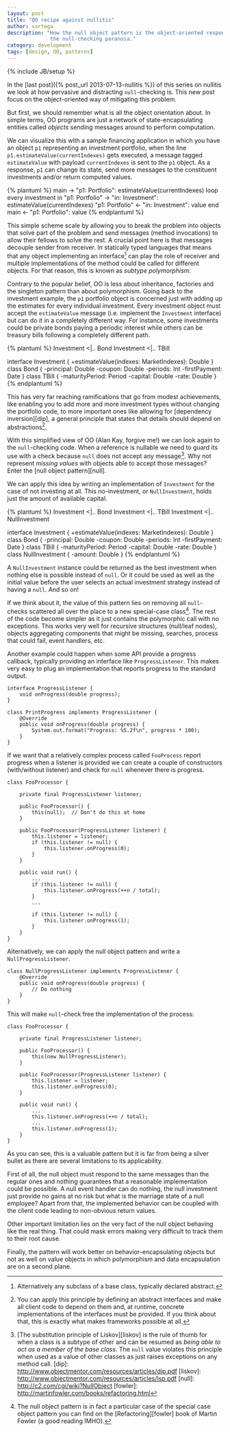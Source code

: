 ```yaml
---
layout: post
title: "OO recipe against nullitis"
author: sortega
description: "How the null object pattern is the object-oriented response to
              the null-checking paranoia."
category: development
tags: [design, OO, patterns]
---
```

{% include JB/setup %}

In the [last post]({% post_url 2013-07-13-nullitis %}) of this series on
nullitis we look at how pervasive and distracting `null`-checking is.
This new post focus on the object-oriented way of mitigating this problem.

But first, we should remember what is all the object orientation about.
In simple terms, OO programs are just a network of state-encapsulating
entities called *objects* sending messages around to perform computation.

We can visualize this with a sample financing application in which you have an
object `p1` representing an investment portfolio, when the line
`p1.estimateValue(currentIndexes)` gets executed, a message tagged
`estimateValue` with payload `currentIndexes` is sent to the `p1` object.  As
a response, `p1` can change its state, send more messages to the constituent
investments and/or return computed values.

{% plantuml %}
main -> "p1: Portfolio": estimateValue(currentIndexes)
loop every investment in
    "p1: Portfolio" -> "in: Investment": estimateValue(currentIndexes)
    "p1: Portfolio" <- "in: Investment": value
end
main <- "p1: Portfolio": value
{% endplantuml %}

This simple scheme scale by allowing you to break the problem into objects
that solve part of the problem and send messages (method invocations) to allow
their fellows to solve the rest.   A crucial point here is that messages
decouple sender from receiver.  In statically typed languages that means that
any object implementing an interface[^derived] can play the role of receiver
and multiple implementations of the method could be called for different
objects.  For that reason, this is known as *subtype polymorphism*.

Contrary to the popular belief, OO is less about inheritance, factories and
the singleton pattern than about polymorphism.  Going back to the investment
example, the `p1` portfolio object is concerned just with adding up the
estimates for every individual investment.  Every investment object must
accept the `estimateValue` message (i.e. implement the `Investment`
interface) but can do it in a completely different way. For instance, some
investments could be private bonds paying a periodic interest while others
can be treasury bills following a completely different path.

{% plantuml %}
Investment <|.. Bond
Investment <|.. TBill

interface Investment {
    +estimateValue(indexes: MarketIndexes): Double
}
class Bond {
    -principal: Double
    -coupon: Double
    -periods: Int
    -firstPayment: Date
}
class TBill {
    -maturityPeriod: Period
    -capital: Double
    -rate: Double
}
{% endplantuml %}

This has very far reaching ramifications that go from modest achievements,
like  enabling you to add more and more investment types without changing the
portfolio code, to more important ones like allowing for
[dependency inversion][dip], a general principle that states that details
should depend on abstractions[^dip].

With this simplified view of OO (Alan Kay, forgive me!) we can look again to
the `null`-checking code.  When a reference is nullable we need to guard its
use with a check because `null` does not accept any message[^liskov].  Why not
represent *missing values* with objects able to accept those messages? Enter
the [null object pattern][null].

We can apply this idea by writing an implementation of `Investment` for the
case of not investing at all. This no-investment, or `NullInvestment`, holds
just the amount of available capital.

{% plantuml %}
Investment <|.. Bond
Investment <|.. TBill
Investment <|.. NullInvestment

interface Investment {
    +estimateValue(indexes: MarketIndexes): Double
}
class Bond {
    -principal: Double
    -coupon: Double
    -periods: Int
    -firstPayment: Date
}
class TBill {
    -maturityPeriod: Period
    -capital: Double
    -rate: Double
}
class NullInvestment {
    -amount: Double
}
{% endplantuml %}

A `NullInvestment` instance could be returned as the best investment when
nothing else is possible instead of `null`. Or it could be used as well as
the initial value before the user selects an actual investment strategy
instead of having a `null`. And so on!

If we think about it, the value of this pattern lies on removing all
`null`-checks scattered all over the place to a new special-case
class[^fowler].  The rest of the code become simpler as it just contains the
polymorphic call with no exceptions. This works very well for recursive
structures (null/leaf nodes), objects aggregating components that might be
missing, searches, process that could fail, event handlers, etc.

Another example could happen when some API provide a progress callback,
typically providing an interface like `ProgressListener`.  This makes very
easy to plug an implementation that reports progress to the standard output.

    interface ProgressListener {
        void onProgress(double progress);
    }

    class PrintProgress implements ProgressListener {
        @Override
        public void onProgress(double progress) {
            System.out.format("Progress: %5.2f\n", progress * 100);
        }
    }

If we want that a relatively complex process called `FooProcess` report
progress when a listener is provided we can create a couple of constructors
(with/without listener) and check for `null` whenever there is progress.

    class FooProcessor {

        private final ProgressListener listener;

        public FooProcessor() {
            this(null);  // Don't do this at home
        }

        public FooProcessor(ProgressListener listener) {
            this.listener = listener;
            if (this.listener != null) {
                this.listener.onProgress(0);
            }
        }

        public void run() {
            ...
            if (this.listener != null) {
                this.listener.onProgress(++n / total);
            }
            ...

            if (this.listener != null) {
                this.listener.onProgress(1);
            }
        }
    }

Alternatively, we can apply the null object pattern and write a
`NullProgressListener`.

    class NullProgressListener implements ProgressListener {
        @Override
        public void onProgress(double progress) {
            // Do nothing
        }
    }


This will make `null`-check free the implementation of the process:

    class FooProcessor {

        private final ProgressListener listener;

        public FooProcessor() {
            this(new NullProgressListener);
        }

        public FooProcessor(ProgressListener listener) {
            this.listener = listener;
            this.listener.onProgress(0);
        }

        public void run() {
            ...
            this.listener.onProgress(++n / total);
            ...
            this.listener.onProgress(1);
        }
    }

As you can see, this is a valuable pattern but it is far from being a silver
bullet as there are several limitations to its applicability.

First of all, the null object must respond to the same messages than the
regular ones and nothing guarantees that a reasonable implementation could be
possible.  A null event handler can do nothing, the null investment just
provide no gains at no risk but what is the marriage state of a null employee?
Apart from that, the implemented behavior can be coupled with the client code
leading to non-obvious return values.

Other important limitation lies on the very fact of the null object behaving
like the real thing.  That could mask errors making very difficult to track
them to their root cause.

Finally, the pattern will work better on behavior-encapsulating objects but
not as well on value objects in which polymorphism and data encapsulation are
on a second plane.

[^derived]: Alternatively any subclass of a base class, typically declared
abstract.
[^dip]: You can apply this principle by defining an abstract interfaces and make all client code to depend on them and, at runtime, concrete implementations of the interfaces must be provided.  If you think about that, this is exactly what makes frameworks possible at all.
[^fowler]: The null object pattern is in fact a particular case of the special
case object pattern you can find on the [Refactoring][fowler] book of Martin Fowler (a
good reading IMHO).
[^liskov]: [The substitution principle of Liskov][liskov] is the rule of thumb for when a class is a subtype of other and can be resumed as *being able to act as a member of the base class*. The `null` value violates this principle when used as a value of other classes as just raises exceptions on any method call.
[dip]: http://www.objectmentor.com/resources/articles/dip.pdf
[liskov]: http://www.objectmentor.com/resources/articles/lsp.pdf
[null]: http://c2.com/cgi/wiki?NullObject
[fowler]: http://martinfowler.com/books/refactoring.html
